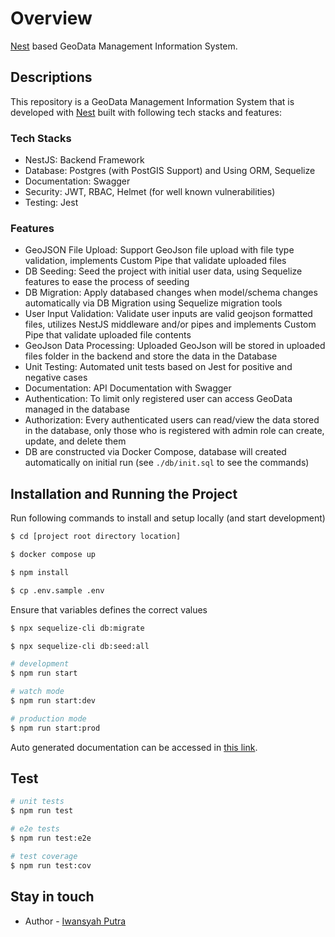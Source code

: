# Overview

[Nest](https://github.com/nestjs/nest) based GeoData Management Information System.

## Descriptions

This repository is a GeoData Management Information System that is developed with [Nest](https://github.com/nestjs/nest) built with following tech stacks and features:

### Tech Stacks

- NestJS: Backend Framework
- Database: Postgres (with PostGIS Support) and Using ORM, Sequelize
- Documentation: Swagger
- Security: JWT, RBAC, Helmet (for well known vulnerabilities)
- Testing: Jest

### Features

- GeoJSON File Upload: Support GeoJson file upload with file type validation, implements Custom Pipe that validate uploaded files
- DB Seeding: Seed the project with initial user data, using Sequelize features to ease the process of seeding
- DB Migration: Apply databased changes when model/schema changes automatically via DB Migration using Sequelize migration tools
- User Input Validation: Validate user inputs are valid geojson formatted files, utilizes NestJS middleware and/or pipes and implements Custom Pipe that validate uploaded file contents
- GeoJson Data Processing: Uploaded GeoJson will be stored in uploaded files folder in the backend and store the data in the Database
- Unit Testing: Automated unit tests based on Jest for positive and negative cases
- Documentation: API Documentation with Swagger
- Authentication: To limit only registered user can access GeoData managed in the database
- Authorization: Every authenticated users can read/view the data stored in the database, only those who is registered with admin role can create, update, and delete them
- DB are constructed via Docker Compose, database will created automatically on initial run (see `./db/init.sql` to see the commands)

## Installation and Running the Project

Run following commands to install and setup locally (and start development)


```bash
$ cd [project root directory location]
```

```bash
$ docker compose up
```

```bash
$ npm install
```

```bash
$ cp .env.sample .env
```
Ensure that variables defines the correct values

```bash
$ npx sequelize-cli db:migrate
```

```bash
$ npx sequelize-cli db:seed:all
```

```bash
# development
$ npm run start

# watch mode
$ npm run start:dev

# production mode
$ npm run start:prod
```

Auto generated documentation can be accessed in [this link](http://localhost:3000/docs).

## Test

```bash
# unit tests
$ npm run test

# e2e tests
$ npm run test:e2e

# test coverage
$ npm run test:cov
```

## Stay in touch

- Author - [Iwansyah Putra](https://github.com/iwansyahp)
